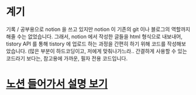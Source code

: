 # 계기
기록 / 공부용으로 notion 을 쓰고 있지만 notion 이 기존의 git 이나 블로그의 역할까지 해줄 수는 없었습니다. 
그래서, notion 에서 작성한 글들을 html 형식으로 내보내어, tistory API 를 통해 tistory 에 업로드 하는 과정을 간편히 하기 위해 코드를 작성해보았습니다.
(많은 부분이 하드코딩이고, 저에게 맞춰나가느라.. 간결하게 사용할 수 있는 코드라기 보다는, 참고용에 가까운, 필자 전용 코드입니다.

# [노션 들어가서 설명 보기](https://private-k.notion.site/Notion2Tistory-6617ad02766449f0aa71b33e003ed7c1)
